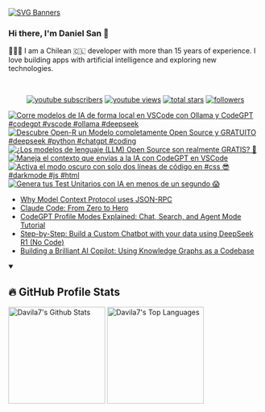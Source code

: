 [![SVG Banners](https://svg-banners.vercel.app/api?type=typeWriter&text1=Daniel%20San%20👨🏽‍💻%20|%20Serverless%20|%20Code%20GPT%20❤️&width=800&height=110)](https://github.com/Akshay090/svg-banners)

### Hi there, I'm Daniel San 👋

👨🏽‍💻 I am a Chilean 🇨🇱 developer with more than 15 years of experience. I love building apps with artificial intelligence and exploring new technologies.

<br>
<p align="center">
  <a href="https://www.youtube.com/@daniiielsan?sub_confirmation=1">
    <img alt="youtube subscribers" title="Subscribe to my YouTube channel" src="https://custom-icon-badges.demolab.com/youtube/channel/subscribers/UCNabExUbWCar1WvCGWaPNdQ?color=%23E05D44&label=SUBSCRIBE&logo=video&logoColor=white&style=for-the-badge&labelColor=CE4630"/></a>
  <a href="https://www.youtube.com/@daniiielsan?sub_confirmation=1">
    <img alt="youtube views" title="YouTube views" src="https://custom-icon-badges.demolab.com/youtube/channel/views/UCNabExUbWCar1WvCGWaPNdQ?color=%23E1AD0E&logo=video&logoColor=white&style=for-the-badge&labelColor=C79600"/></a> 
  <a href="https://github.com/davila7?tab=repositories&sort=stargazers">
    <img alt="total stars" title="Total stars on GitHub" src="https://custom-icon-badges.demolab.com/github/stars/davila7?color=55960c&style=for-the-badge&labelColor=488207&logo=star"/></a>
  <a href="https://github.com/davila7?tab=followers">
    <img alt="followers" title="Follow me on Github" src="https://custom-icon-badges.demolab.com/github/followers/davila7?color=236ad3&labelColor=1155ba&style=for-the-badge&logo=person-add&label=Follow&logoColor=white"/></a>
</p>
<!--
<details open> 
    <summary><h3>📺 Latest YouTube Videos</h3></summary> -->

<!-- BEGIN YOUTUBE-CARDS -->
[![Corre modelos de IA de forma local en VSCode con Ollama y CodeGPT #codegpt #vscode #ollama #deepseek](https://ytcards.demolab.com/?id=Bly6Xen49F0&title=Corre+modelos+de+IA+de+forma+local+en+VSCode+con+Ollama+y+CodeGPT+%23codegpt+%23vscode+%23ollama+%23deepseek&lang=en&timestamp=1742228362&background_color=%230d1117&title_color=%23ffffff&stats_color=%23dedede&max_title_lines=1&width=250&border_radius=5 "Corre modelos de IA de forma local en VSCode con Ollama y CodeGPT #codegpt #vscode #ollama #deepseek")](https://www.youtube.com/shorts/Bly6Xen49F0)
[![Descubre Open-R un Modelo completamente Open Source y GRATUITO #deepseek #python #chatgpt #coding](https://ytcards.demolab.com/?id=4wKtOtVrz8M&title=Descubre+Open-R+un+Modelo+completamente+Open+Source+y+GRATUITO+%23deepseek+%23python+%23chatgpt+%23coding&lang=en&timestamp=1742154036&background_color=%230d1117&title_color=%23ffffff&stats_color=%23dedede&max_title_lines=1&width=250&border_radius=5 "Descubre Open-R un Modelo completamente Open Source y GRATUITO #deepseek #python #chatgpt #coding")](https://www.youtube.com/shorts/4wKtOtVrz8M)
[![¿Los modelos de lenguaje (LLM) Open Source son realmente GRATIS? 🤔](https://ytcards.demolab.com/?id=fCgcTQyQol0&title=%C2%BFLos+modelos+de+lenguaje+%28LLM%29+Open+Source+son+realmente+GRATIS%3F+%F0%9F%A4%94&lang=en&timestamp=1741804065&background_color=%230d1117&title_color=%23ffffff&stats_color=%23dedede&max_title_lines=1&width=250&border_radius=5 "¿Los modelos de lenguaje (LLM) Open Source son realmente GRATIS? 🤔")](https://www.youtube.com/watch?v=fCgcTQyQol0)
[![Maneja el contexto que envías a la IA con CodeGPT en VSCode](https://ytcards.demolab.com/?id=M6SB-JUd8PQ&title=Maneja+el+contexto+que+env%C3%ADas+a+la+IA+con+CodeGPT+en+VSCode&lang=en&timestamp=1740776039&background_color=%230d1117&title_color=%23ffffff&stats_color=%23dedede&max_title_lines=1&width=250&border_radius=5 "Maneja el contexto que envías a la IA con CodeGPT en VSCode")](https://www.youtube.com/watch?v=M6SB-JUd8PQ)
[![Activa el modo oscuro con solo dos líneas de código en #css 😎 #darkmode #js #html](https://ytcards.demolab.com/?id=Io-Via1C5kU&title=Activa+el+modo+oscuro+con+solo+dos+l%C3%ADneas+de+c%C3%B3digo+en+%23css+%F0%9F%98%8E+%23darkmode+%23js+%23html&lang=en&timestamp=1736207622&background_color=%230d1117&title_color=%23ffffff&stats_color=%23dedede&max_title_lines=1&width=250&border_radius=5 "Activa el modo oscuro con solo dos líneas de código en #css 😎 #darkmode #js #html")](https://www.youtube.com/shorts/Io-Via1C5kU)
[![Genera tus Test Unitarios con IA en menos de un segundo 😱](https://ytcards.demolab.com/?id=MiExxO0kHA8&title=Genera+tus+Test+Unitarios+con+IA+en+menos+de+un+segundo+%F0%9F%98%B1&lang=en&timestamp=1735822833&background_color=%230d1117&title_color=%23ffffff&stats_color=%23dedede&max_title_lines=1&width=250&border_radius=5 "Genera tus Test Unitarios con IA en menos de un segundo 😱")](https://www.youtube.com/watch?v=MiExxO0kHA8)
<!-- END YOUTUBE-CARDS -->
<!--
</details>
 -->
 <!--
<details open> 
    <summary><h2>📝 Blog post</h2></summary>
-->
<!-- BLOG-POST-LIST:START -->
- [Why Model Context Protocol uses JSON-RPC](https://medium.com/@dan.avila7/why-model-context-protocol-uses-json-rpc-64d466112338?source=rss-3a9533f001c5------2)
- [Claude Code: From Zero to Hero](https://medium.com/@dan.avila7/claude-code-from-zero-to-hero-bebe2436ac32?source=rss-3a9533f001c5------2)
- [CodeGPT Profile Modes Explained: Chat, Search, and Agent Mode Tutorial](https://medium.com/@dan.avila7/codegpt-profile-modes-explained-chat-search-and-agent-mode-tutorial-8fdfcd7951ac?source=rss-3a9533f001c5------2)
- [Step-by-Step: Build a Custom Chatbot with your data using DeepSeek R1 &lpar;No Code&rpar;](https://medium.com/@dan.avila7/step-by-step-build-a-custom-chatbot-with-your-data-using-deepseek-r1-no-code-d9348551c52c?source=rss-3a9533f001c5------2)
- [Building a Brilliant AI Copilot: Using Knowledge Graphs as a Codebase](https://medium.com/@dan.avila7/building-a-brilliant-ai-copilot-using-knowledge-graphs-as-a-codebase-7b8c701b6763?source=rss-3a9533f001c5------2)
<!-- BLOG-POST-LIST:END -->
<!--
</details>
-->

<details open> 
  <summary><h2>🔥 GitHub Profile Stats</h2></summary>
<!-- https://github.com/anuraghazra/github-readme-stats -->

  <a href="https://github.com/anuraghazra/github-readme-stats"><img alt="Davila7's Github Stats" src="https://denvercoder1-github-readme-stats.vercel.app/api/?username=davila7&show_icons=true&include_all_commits=true&count_private=true&theme=react&hide_border=true&bg_color=1F222E&title_color=F85D7F&icon_color=F8D866" height="192px"/></a>
  <a href="https://github.com/anuraghazra/github-readme-stats"><img alt="Davila7's Top Languages" src="https://github-readme-stats.vercel.app/api/top-langs/?username=davila7&langs_count=8&layout=compact&theme=react&hide_border=true&bg_color=1F222E&title_color=F85D7F&icon_color=F8D866&hide=Jupyter%20Notebook" height="192px"/></a>
  
</details>
